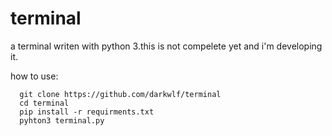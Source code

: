 # terminal
a terminal writen with python 3.this is not compelete yet and i'm developing it.

how to use:
      
      git clone https://github.com/darkwlf/terminal
      cd terminal
      pip install -r requirments.txt
      pyhton3 terminal.py
